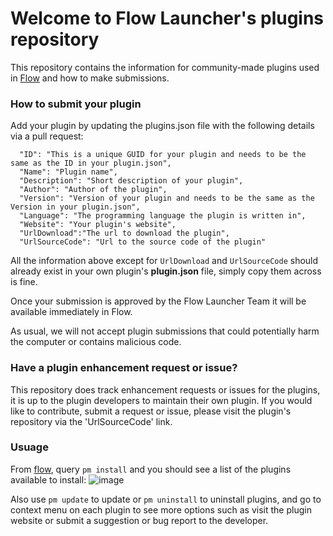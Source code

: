 Welcome to Flow Launcher's plugins repository
=============================================

This repository contains the information for community-made plugins used in [Flow](https://github.com/Flow-Launcher/Flow.Launcher) and how to make submissions.

### How to submit your plugin

Add your plugin by updating the plugins.json file with the following details via a pull request:

```
  "ID": "This is a unique GUID for your plugin and needs to be the same as the ID in your plugin.json",  
  "Name": "Plugin name",
  "Description": "Short description of your plugin",
  "Author": "Author of the plugin",
  "Version": "Version of your plugin and needs to be the same as the Version in your plugin.json",
  "Language": "The programming language the plugin is written in",
  "Website": "Your plugin's website",
  "UrlDownload":"The url to download the plugin",
  "UrlSourceCode": "Url to the source code of the plugin"
```

All the information above except for `UrlDownload` and `UrlSourceCode` should already exist in your own plugin's **plugin.json** file, simply copy them across is fine.

Once your submission is approved by the Flow Launcher Team it will be available immediately in Flow.

As usual, we will not accept plugin submissions that could potentially harm the computer or contains malicious code.

### Have a plugin enhancement request or issue?

This repository does track enhancement requests or issues for the plugins, it is up to the plugin developers to maintain their own plugin. If you would like to contribute, submit a request or issue, please visit the plugin's repository via the 'UrlSourceCode' link. 

### Usuage

From [flow](https://github.com/Flow-Launcher/Flow.Launcher/releases/latest), query `pm install` and you should see a list of the plugins available to install:
![image](https://user-images.githubusercontent.com/26427004/102272853-89c45100-3f75-11eb-9956-2f8b129ce909.png)

Also use `pm update` to update or `pm uninstall` to uninstall plugins, and go to context menu on each plugin to see more options such as visit the plugin website or submit a suggestion or bug report to the developer.

